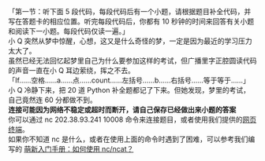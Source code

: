 「第一节：听下面 5 段代码，每段代码后有一个小题，请根据题目补全代码，并写在答题卡的相应位置。听完每段代码后，你都有 10 秒钟的时间来回答有关小题和阅读下一小题。每段代码仅读一遍。」<br>
小 Q 突然从梦中惊醒，心想，这又是什么奇怪的梦，一定是因为最近的学习压力太大了。<br>
虽然已经无法回忆起梦里自己为什么要参加这样的考试，但广播里字正腔圆读代码的声音一直在小 Q 耳边萦绕，挥之不去。<br>
「If……空格……a……点……count……左括号……b……右括号……等于等于……」<br>
小 Q 冷静下来，把 20 道 Python 补全题都记了下来。但她发现，梦里的考试，自己竟然连 60 分都做不到。<br>
**连接可能因为网络不稳定或超时而断开，请自己保存已经做出来小题的答案**<br>
你可以通过 nc 202.38.93.241 10008 命令来连接题目，或者使用我们提供的<a href="http://202.38.93.241:10009/?token=2034%3AMEQCICoSjIfN2qS0hBHx2CBgEbmcuUC0nPYBWY4cn9lMSbV%2BAiBLwRKlORyCG8ZyN%2BWkqomKwjOt98ian34mvBuMtK48SQ%3D%3D">网页终端</a>。<br>
如果你不知道 nc 是什么，或者在使用上面的命令时遇到了困难，可以参考我们编写的 <a href="https://planet.ustclug.org/post/268">萌新入门手册：如何使用 nc/ncat？</a>